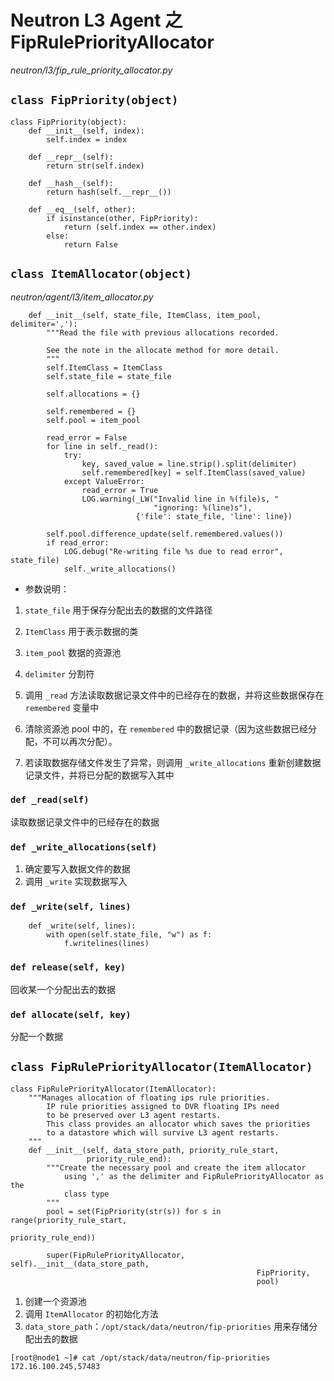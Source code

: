 # Neutron L3 Agent 之 FipRulePriorityAllocator

*neutron/l3/fip_rule_priority_allocator.py*

## `class FipPriority(object)`

```
class FipPriority(object):
    def __init__(self, index):
        self.index = index

    def __repr__(self):
        return str(self.index)

    def __hash__(self):
        return hash(self.__repr__())

    def __eq__(self, other):
        if isinstance(other, FipPriority):
            return (self.index == other.index)
        else:
            return False
```

## `class ItemAllocator(object)`

*neutron/agent/l3/item_allocator.py*

```
    def __init__(self, state_file, ItemClass, item_pool, delimiter=','):
        """Read the file with previous allocations recorded.

        See the note in the allocate method for more detail.
        """
        self.ItemClass = ItemClass
        self.state_file = state_file

        self.allocations = {}

        self.remembered = {}
        self.pool = item_pool

        read_error = False
        for line in self._read():
            try:
                key, saved_value = line.strip().split(delimiter)
                self.remembered[key] = self.ItemClass(saved_value)
            except ValueError:
                read_error = True
                LOG.warning(_LW("Invalid line in %(file)s, "
                                "ignoring: %(line)s"),
                            {'file': state_file, 'line': line})

        self.pool.difference_update(self.remembered.values())
        if read_error:
            LOG.debug("Re-writing file %s due to read error", state_file)
            self._write_allocations()
```

* 参数说明：
 1. `state_file` 用于保存分配出去的数据的文件路径
 2. `ItemClass` 用于表示数据的类
 3. `item_pool` 数据的资源池
 4. `delimiter` 分割符 

1. 调用 `_read` 方法读取数据记录文件中的已经存在的数据，并将这些数据保存在 `remembered` 变量中
2. 清除资源池 pool 中的，在 `remembered` 中的数据记录（因为这些数据已经分配，不可以再次分配）。
3. 若读取数据存储文件发生了异常，则调用 `_write_allocations` 重新创建数据记录文件，并将已分配的数据写入其中

### `def _read(self)`

读取数据记录文件中的已经存在的数据

### `def _write_allocations(self)`

1. 确定要写入数据文件的数据
2. 调用 `_write` 实现数据写入

### `def _write(self, lines)`

```
    def _write(self, lines):
        with open(self.state_file, "w") as f:
            f.writelines(lines)
```

### `def release(self, key)`

回收某一个分配出去的数据

### `def allocate(self, key)`

分配一个数据

## `class FipRulePriorityAllocator(ItemAllocator)`


```
class FipRulePriorityAllocator(ItemAllocator):
    """Manages allocation of floating ips rule priorities.
        IP rule priorities assigned to DVR floating IPs need
        to be preserved over L3 agent restarts.
        This class provides an allocator which saves the priorities
        to a datastore which will survive L3 agent restarts.
    """
    def __init__(self, data_store_path, priority_rule_start,
                 priority_rule_end):
        """Create the necessary pool and create the item allocator
            using ',' as the delimiter and FipRulePriorityAllocator as the
            class type
        """
        pool = set(FipPriority(str(s)) for s in range(priority_rule_start,
                                                      priority_rule_end))

        super(FipRulePriorityAllocator, self).__init__(data_store_path,
                                                       FipPriority,
                                                       pool)
```

1. 创建一个资源池
2. 调用 `ItemAllocator` 的初始化方法
3. `data_store_path`：`/opt/stack/data/neutron/fip-priorities` 用来存储分配出去的数据

```
[root@node1 ~]# cat /opt/stack/data/neutron/fip-priorities 
172.16.100.245,57483
```